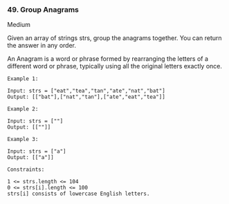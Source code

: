 ### 49. Group Anagrams
Medium

Given an array of strings strs, group the anagrams together. 
You can return the answer in any order.

An Anagram is a word or phrase formed by rearranging the letters 
of a different word or phrase, typically using all the original 
letters exactly once.


```
Example 1:

Input: strs = ["eat","tea","tan","ate","nat","bat"]
Output: [["bat"],["nat","tan"],["ate","eat","tea"]]
```

```
Example 2:

Input: strs = [""]
Output: [[""]]
```

```
Example 3:

Input: strs = ["a"]
Output: [["a"]]
```


```
Constraints:

1 <= strs.length <= 104
0 <= strs[i].length <= 100
strs[i] consists of lowercase English letters.
```
